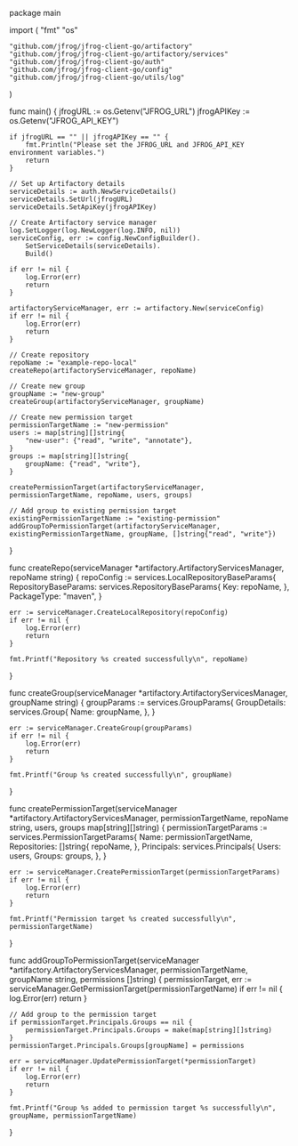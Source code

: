 package main

import (
    "fmt"
    "os"

    "github.com/jfrog/jfrog-client-go/artifactory"
    "github.com/jfrog/jfrog-client-go/artifactory/services"
    "github.com/jfrog/jfrog-client-go/auth"
    "github.com/jfrog/jfrog-client-go/config"
    "github.com/jfrog/jfrog-client-go/utils/log"
)

func main() {
    jfrogURL := os.Getenv("JFROG_URL")
    jfrogAPIKey := os.Getenv("JFROG_API_KEY")

    if jfrogURL == "" || jfrogAPIKey == "" {
        fmt.Println("Please set the JFROG_URL and JFROG_API_KEY environment variables.")
        return
    }

    // Set up Artifactory details
    serviceDetails := auth.NewServiceDetails()
    serviceDetails.SetUrl(jfrogURL)
    serviceDetails.SetApiKey(jfrogAPIKey)

    // Create Artifactory service manager
    log.SetLogger(log.NewLogger(log.INFO, nil))
    serviceConfig, err := config.NewConfigBuilder().
        SetServiceDetails(serviceDetails).
        Build()

    if err != nil {
        log.Error(err)
        return
    }

    artifactoryServiceManager, err := artifactory.New(serviceConfig)
    if err != nil {
        log.Error(err)
        return
    }

    // Create repository
    repoName := "example-repo-local"
    createRepo(artifactoryServiceManager, repoName)

    // Create new group
    groupName := "new-group"
    createGroup(artifactoryServiceManager, groupName)

    // Create new permission target
    permissionTargetName := "new-permission"
    users := map[string][]string{
        "new-user": {"read", "write", "annotate"},
    }
    groups := map[string][]string{
        groupName: {"read", "write"},
    }

    createPermissionTarget(artifactoryServiceManager, permissionTargetName, repoName, users, groups)

    // Add group to existing permission target
    existingPermissionTargetName := "existing-permission"
    addGroupToPermissionTarget(artifactoryServiceManager, existingPermissionTargetName, groupName, []string{"read", "write"})
}

func createRepo(serviceManager *artifactory.ArtifactoryServicesManager, repoName string) {
    repoConfig := services.LocalRepositoryBaseParams{
        RepositoryBaseParams: services.RepositoryBaseParams{
            Key: repoName,
        },
        PackageType: "maven",
    }

    err := serviceManager.CreateLocalRepository(repoConfig)
    if err != nil {
        log.Error(err)
        return
    }

    fmt.Printf("Repository %s created successfully\n", repoName)
}

func createGroup(serviceManager *artifactory.ArtifactoryServicesManager, groupName string) {
    groupParams := services.GroupParams{
        GroupDetails: services.Group{
            Name: groupName,
        },
    }

    err := serviceManager.CreateGroup(groupParams)
    if err != nil {
        log.Error(err)
        return
    }

    fmt.Printf("Group %s created successfully\n", groupName)
}

func createPermissionTarget(serviceManager *artifactory.ArtifactoryServicesManager, permissionTargetName, repoName string, users, groups map[string][]string) {
    permissionTargetParams := services.PermissionTargetParams{
        Name: permissionTargetName,
        Repositories: []string{
            repoName,
        },
        Principals: services.Principals{
            Users:  users,
            Groups: groups,
        },
    }

    err := serviceManager.CreatePermissionTarget(permissionTargetParams)
    if err != nil {
        log.Error(err)
        return
    }

    fmt.Printf("Permission target %s created successfully\n", permissionTargetName)
}

func addGroupToPermissionTarget(serviceManager *artifactory.ArtifactoryServicesManager, permissionTargetName, groupName string, permissions []string) {
    permissionTarget, err := serviceManager.GetPermissionTarget(permissionTargetName)
    if err != nil {
        log.Error(err)
        return
    }

    // Add group to the permission target
    if permissionTarget.Principals.Groups == nil {
        permissionTarget.Principals.Groups = make(map[string][]string)
    }
    permissionTarget.Principals.Groups[groupName] = permissions

    err = serviceManager.UpdatePermissionTarget(*permissionTarget)
    if err != nil {
        log.Error(err)
        return
    }

    fmt.Printf("Group %s added to permission target %s successfully\n", groupName, permissionTargetName)
}
